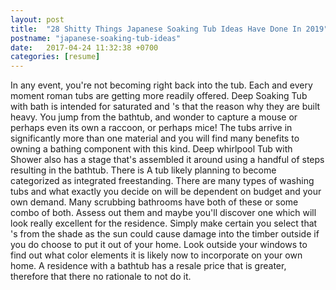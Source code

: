 ```yaml
---
layout: post
title:  "28 Shitty Things Japanese Soaking Tub Ideas Have Done In 2019"
postname: "japanese-soaking-tub-ideas"
date:   2017-04-24 11:32:38 +0700
categories: [resume]
---
```

In any event, you're not becoming right back into the tub. Each and every moment roman tubs are getting more readily offered. Deep Soaking Tub with bath is intended for saturated and 's that the reason why they are built heavy. You jump from the bathtub, and wonder to capture a mouse or perhaps even its own a raccoon, or perhaps mice! The tubs arrive in significantly more than one material and you will find many benefits to owning a bathing component with this kind. Deep whirlpool Tub with Shower also has a stage that's assembled it around using a handful of steps resulting in the bathtub. There is A tub likely planning to become categorized as integrated freestanding. There are many types of washing tubs and what exactly you decide on will be dependent on budget and your own demand. Many scrubbing bathrooms have both of these or some combo of both. Assess out them and maybe you'll discover one which will look really excellent for the residence. Simply make certain you select that 's from the shade as the sun could cause damage into the timber outside if you do choose to put it out of your home. Look outside your windows to find out what color elements it is likely now to incorporate on your own home. A residence with a bathtub has a resale price that is greater, therefore that there no rationale to not do it.

